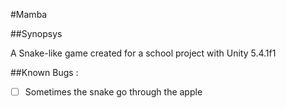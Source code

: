 #Mamba

##Synopsys

A Snake-like game created for a school project with Unity 5.4.1f1

##Known Bugs :

- [ ] Sometimes the snake go through the apple 
